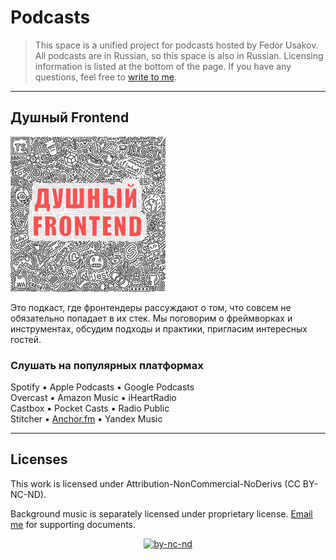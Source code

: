 # Podcasts

> This space is a unified project for podcasts hosted by Fedor Usakov. All podcasts are in Russian, so this space is also in Russian.
> Licensing information is listed at the bottom of the page.
> If you have any questions, feel free to [write to me](mailto:podcast@usakov.dev).

---

## Душный Frontend

<img src="./assets/Душный_Frontend.png" style="height: 248px; width:248px;"/>

Это подкаст, где фронтендеры рассуждают о том, что совсем не обязательно попадает в их стек. Мы поговорим о фреймворках и инструментах, обсудим подходы и практики, пригласим интересных гостей.

### Слушать на популярных платформах

Spotify ▪ Apple Podcasts ▪ Google Podcasts \
Overcast ▪ Amazon Music ▪ iHeartRadio \
Castbox ▪ Pocket Casts ▪ Radio Public \
Stitcher ▪ [Anchor.fm](https://anchor.fm/frontend) ▪ Yandex Music

---

## Licenses

This work is licensed under Attribution-NonCommercial-NoDerivs (CC BY-NC-ND).

Background music is separately licensed under proprietary license. [Email me](mailto:podcast@usakov.dev?subject=Licensing%20documents) for supporting documents.

<div align="center">

<a href="http://creativecommons.org/licenses/by-nc-nd/4.0/">![by-nc-nd](https://mirrors.creativecommons.org/presskit/buttons/88x31/svg/by-nc-nd.svg)</a>

</div>
